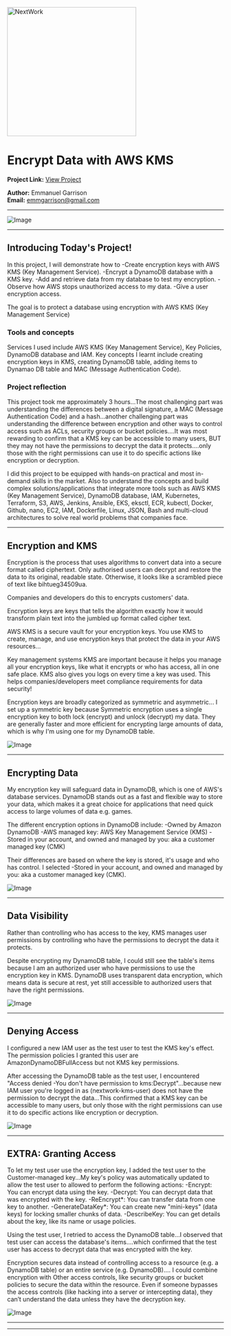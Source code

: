 <img src="https://cdn.prod.website-files.com/677c400686e724409a5a7409/6790ad949cf622dc8dcd9fe4_nextwork-logo-leather.svg" alt="NextWork" width="300" />

# Encrypt Data with AWS KMS

**Project Link:** [View Project](http://learn.nextwork.org/projects/aws-security-kms)

**Author:** Emmanuel Garrison  
**Email:** emmgarrison@gmail.com

---

![Image](http://learn.nextwork.org/stimulated_black_timid_rambutan/uploads/aws-security-kms_w0x1y2z3)

---

## Introducing Today's Project!

In this project, I will demonstrate how to 
-Create encryption keys with AWS KMS (Key Management Service).
-Encrypt a DynamoDB database with a KMS key.
-Add and retrieve data from my database to test my encryption.
-Observe how AWS stops unauthorized access to my data.
-Give a user encryption access.

The goal is to protect a database using encryption with AWS KMS (Key Management Service)

### Tools and concepts

Services I used include AWS KMS (Key Management Service), Key Policies, DynamoDB database and IAM. Key concepts I learnt include creating encryption keys in KMS, creating DynamoDB table, adding items to Dynamao DB table and MAC (Message Authentication Code).


### Project reflection

This project took me approximately 3 hours...The most challenging part was understanding the differences between a digital signature, a MAC (Message Authentication Code) and a hash...another challenging part was understanding the difference between encryption and other ways to control access such as ACLs, security groups or bucket policies....It was most rewarding to confirm that a KMS key can be accessible to many users, BUT they may not have the permissions to decrypt the data it protects....only those with the right permissions can use it to do specific actions like encryption or decryption.

I did this project to be equipped with hands-on practical and most in-demand skills in the market. Also to understand the concepts and build complex solutions/applications that integrate more tools such as AWS KMS (Key Management Service), DynamoDB database, IAM,  Kubernetes, Terraform, S3, AWS, Jenkins, Ansible, EKS, eksctl, ECR, kubectl, Docker, Github, nano, EC2, IAM, Dockerfile, Linux, JSON, Bash and multi-cloud architectures to solve real world problems that companies face.

---

## Encryption and KMS

Encryption is the process that uses algorithms to convert data into a secure format called ciphertext. Only authorised users can decrypt and restore the data to its original, readable state. Otherwise, it looks like a scrambled piece of text like bihtueg34509ua. 

Companies and developers do this to encrypts customers' data.

Encryption keys are keys that tells the algorithm exactly how it would transform plain text into the jumbled up format called cipher text.

AWS KMS is a secure vault for your encryption keys. You use KMS to create, manage, and use encryption keys that protect the data in your AWS resources...

Key management systems KMS are important because it helps you manage all your encryption keys, like what it encrypts or who has access, all in one safe  place. KMS also gives you logs on every time a key was used. This helps companies/developers meet compliance requirements for data security!

Encryption keys are broadly categorized as symmetric and asymmetric... I set up a symmetric key because Symmetric encryption uses a single encryption key to both lock (encrypt) and unlock (decrypt) my data. They are generally faster and more efficient for encrypting large amounts of data, which is why I'm using one for my DynamoDB table.

![Image](http://learn.nextwork.org/stimulated_black_timid_rambutan/uploads/aws-security-kms_a2b3c4d5)

---

## Encrypting Data

My encryption key will safeguard data in DynamoDB, which is one of AWS's database services. DynamoDB stands out as a fast and flexible way to store your data, which makes it a great choice for applications that need quick access to large volumes of data e.g. games.

The different encryption options in DynamoDB include:
-Owned by Amazon DynamoDB
-AWS managed key: AWS Key Management Service (KMS) 
-Stored in your account, and owned and managed by you: aka a customer managed key (CMK)

Their differences are based on where the key is stored, it's usage and who has control. I selected -Stored in your account, and owned and managed by you: aka a customer managed key (CMK).

![Image](http://learn.nextwork.org/stimulated_black_timid_rambutan/uploads/aws-security-kms_q8r9s0t1)

---

## Data Visibility

Rather than controlling who has access to the key, KMS manages user permissions by controlling who have the permissions to decrypt the data it protects.

Despite encrypting my DynamoDB table, I could still see the table's items because I am an authorized user who have permissions to use the encryption key in KMS. DynamoDB uses transparent data encryption, which means data is secure at rest, yet still accessible to authorized users that have the right permissions.

![Image](http://learn.nextwork.org/stimulated_black_timid_rambutan/uploads/aws-security-kms_c0d1e2f3)

---

## Denying Access

I configured a new IAM user as the test user to test the KMS key's effect. The permission policies I granted this user are AmazonDynamoDBFullAccess but not KMS key permissions.

After accessing the DynamoDB table as the test user, I encountered "Access denied -You don't have permission to kms:Decrypt"...because new IAM user you're logged in as (nextwork-kms-user) does not have the permission to decrypt the data...This confirmed that a KMS key can be accessible to many users, but only those with the right permissions can use it to do specific actions like encryption or decryption.

![Image](http://learn.nextwork.org/stimulated_black_timid_rambutan/uploads/aws-security-kms_w0x1y2z3)

---

## EXTRA: Granting Access

To let my test user use the encryption key, I added the test user to the Customer-managed key...My key's policy was automatically updated to allow the test user to allowed to perform the following actions:
-Encrypt: You can encrypt data using the key.
-Decrypt: You can decrypt data that was encrypted with the key.
-ReEncrypt*: You can transfer data from one key to another.
-GenerateDataKey*: You can create new "mini-keys" (data keys) for locking smaller chunks of data.
-DescribeKey: You can get details about the key, like its name or usage policies.

Using the test user, I retried to access the DynamoDB table...I observed that test user can access the database's items....which confirmed that the test user has access to decrypt data that was encrypted with the key.

Encryption secures data instead of controlling access to a resource (e.g. a DynamoDB table) or an entire service (e.g. DynamoDB).... I could combine encryption with Other access controls, like security groups or bucket policies to secure the data within the resource. Even if someone bypasses the access controls (like hacking into a server or intercepting data), they can’t understand the data unless they have the decryption key.

![Image](http://learn.nextwork.org/stimulated_black_timid_rambutan/uploads/aws-security-kms_feffb2fb8)

---

---
